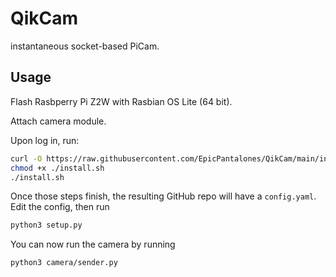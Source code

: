 # QikCam

instantaneous socket-based PiCam.

## Usage

Flash Rasbperry Pi Z2W with Rasbian OS Lite (64 bit).

Attach camera module.

Upon log in, run:

```sh
curl -O https://raw.githubusercontent.com/EpicPantalones/QikCam/main/install.sh
chmod +x ./install.sh
./install.sh
```

Once those steps finish, the resulting GitHub repo will have a `config.yaml`. Edit the config, then run

```sh
python3 setup.py
```

You can now run the camera by running

```sh
python3 camera/sender.py
```

